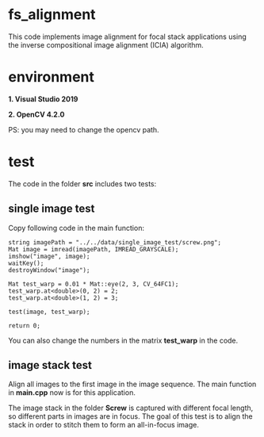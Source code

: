 # fs_alignment

This code implements image alignment for focal stack applications using the inverse compositional image alignment (ICIA) algorithm.

# environment

**1. Visual Studio 2019** 

**2. OpenCV 4.2.0**

PS: you may need to change the opencv path.

# test

The code in the folder **src** includes two tests:

## single image test

Copy following code in the main function:

```
string imagePath = "../../data/single_image_test/screw.png";
Mat image = imread(imagePath, IMREAD_GRAYSCALE);
imshow("image", image);
waitKey();
destroyWindow("image");

Mat test_warp = 0.01 * Mat::eye(2, 3, CV_64FC1);
test_warp.at<double>(0, 2) = 2;
test_warp.at<double>(1, 2) = 3;

test(image, test_warp);

return 0;
```

You can also change the numbers in the matrix **test_warp** in the code.

## image stack test

Align all images to the first image in the image sequence. The main function in **main.cpp** now is for this application.

The image stack in the folder **Screw** is captured with different focal length, so different parts in images are in focus. The goal of this test is to align the stack in order to stitch them to form an all-in-focus image.